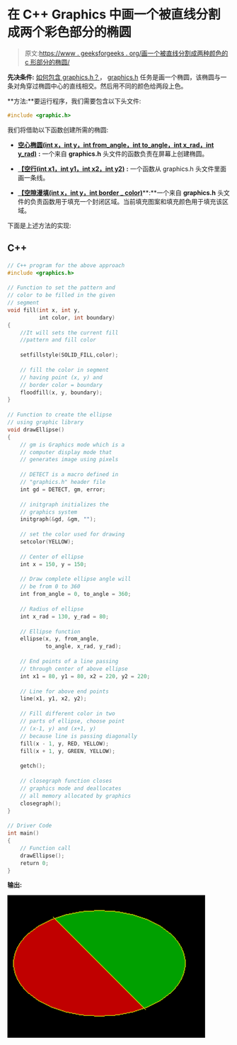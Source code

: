 # 在 C++ Graphics 中画一个被直线分割成两个彩色部分的椭圆

> 原文:[https://www . geeksforgeeks . org/画一个被直线分割成两种颜色的 c 形部分的椭圆/](https://www.geeksforgeeks.org/draw-an-ellipse-divided-by-straight-line-into-two-colored-part-in-c-graphics/)

**先决条件:** [如何包含 graphics.h？](https://www.geeksforgeeks.org/include-graphics-h-codeblocks/)， [graphics.h](https://www.geeksforgeeks.org/add-graphics-h-c-library-gcc-compiler-linux/)
任务是画一个椭圆，该椭圆与一条对角穿过椭圆中心的直线相交。然后用不同的颜色给两段上色。

**方法:**要运行程序，我们需要包含以下头文件:

```cpp
#include <graphic.h>

```

我们将借助以下函数创建所需的椭圆:

*   [**空心椭圆(int x，int y，int from_angle，int to_angle，int x_rad，int y_rad)**](https://www.geeksforgeeks.org/draw-ellipse-c-graphics/) **:** 一个来自 **graphics.h** 头文件的函数负责在屏幕上创建椭圆。
*   [**【空行(int x1，int y1，int x2，int y2)**](https://www.geeksforgeeks.org/draw-line-c-graphics/) **:** 一个函数从 graphics.h 头文件里面画一条线。

*   [**【空隙漫填(int x，int y，int border _ color)**](https://www.geeksforgeeks.org/setfillstyle-floodfill-c/)**:**一个来自 **graphics.h** 头文件的负责函数用于填充一个封闭区域。当前填充图案和填充颜色用于填充该区域。

下面是上述方法的实现:

## C++

```cpp
// C++ program for the above approach
#include <graphics.h>

// Function to set the pattern and
// color to be filled in the given
// segment
void fill(int x, int y,
          int color, int boundary)
{  
    //It will sets the current fill
    //pattern and fill color

    setfillstyle(SOLID_FILL,color);

    // fill the color in segment
    // having point (x, y) and
    // border color = boundary
    floodfill(x, y, boundary);
}

// Function to create the ellipse
// using graphic library
void drawEllipse()
{
    // gm is Graphics mode which is a
    // computer display mode that
    // generates image using pixels

    // DETECT is a macro defined in
    // "graphics.h" header file
    int gd = DETECT, gm, error;

    // initgraph initializes the
    // graphics system
    initgraph(&gd, &gm, "");

    // set the color used for drawing
    setcolor(YELLOW);

    // Center of ellipse
    int x = 150, y = 150;

    // Draw complete ellipse angle will
    // be from 0 to 360
    int from_angle = 0, to_angle = 360;

    // Radius of ellipse
    int x_rad = 130, y_rad = 80;

    // Ellipse function
    ellipse(x, y, from_angle,
            to_angle, x_rad, y_rad);

    // End points of a line passing
    // through center of above ellipse
    int x1 = 80, y1 = 80, x2 = 220, y2 = 220;

    // Line for above end points
    line(x1, y1, x2, y2);

    // Fill different color in two
    // parts of ellipse, choose point
    // (x-1, y) and (x+1, y)
    // because line is passing diagonally
    fill(x - 1, y, RED, YELLOW);
    fill(x + 1, y, GREEN, YELLOW);

    getch();

    // closegraph function closes
    // graphics mode and deallocates
    // all memory allocated by graphics
    closegraph();
}

// Driver Code
int main()
{
    // Function call
    drawEllipse();
    return 0;
}
```

**输出:**

![](img/39097f4dc1b0a73a8a14e60f263cec9b.png)